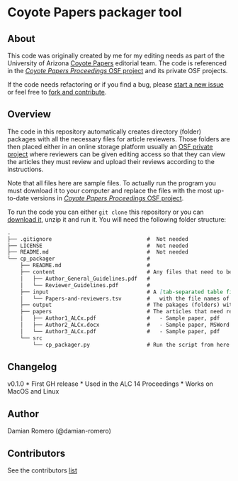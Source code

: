 # Coyote Papers packager tool

## About

This code was originally created by me for my editing needs as part of the University of Arizona [Coyote Papers](https://coyotepapers.sbs.arizona.edu/) editorial team. The code is referenced in the [*Coyote Papers Proceedings* OSF project](https://osf.io/xk2n6/) and its private OSF projects.

If the code needs refactoring or if you find a bug, please [start a new issue](https://github.com/damian-romero/damians_code/issues) or feel free to [fork and contribute](https://guides.github.com/activities/forking/).

## Overview

The code in this repository automatically creates directory (folder) packages with all the necessary files for article reviewers. Those folders are then placed either in an online storage platform usually an [OSF private project](https://osf.io/) where reviewers can be given editing access so that they can view the articles they must review and upload their reviews according to the instructions.

Note that all files here are sample files. To actually run the program you must download it to your computer and replace the files with the most up-to-date versions in [*Coyote Papers Proceedings* OSF project](https://osf.io/xk2n6/).

To run the code you can either `git clone` this repository or you can [download it](https://github.com/damian-romero/damians_code/archive/main.zip), unzip it and run it. You will need the following folder structure:

```markdown
.
├── .gitignore                              #  Not needed
├── LICENSE                                 #  Not needed
├── README.md                               #  Not needed
└── cp_packager                             #
    ├── README.md                           #
    ├── content                             # Any files that need to be part of each reviewer's package must live here
    │   ├── Author_General_Guidelines.pdf   #
    │   └── Reviewer_Guidelines.pdf         # 
    ├── input                               # A [tab-separated table file](https://en.wikipedia.org/wiki/Tab-separated_values)
    │   └── Papers-and-reviewers.tsv        #   with the file names of the articles and the names of the reviewers for each article
    ├── output                              # The pakages (folders) with the reviewer names will be created here
    ├── papers                              # The articles that need reviewing
    │   ├── Author1_ALCx.pdf                #   - Sample paper, pdf
    │   ├── Author2_ALCx.docx               #   - Sample paper, MSWord
    │   └── Author3_ALCx.pdf                #   - Sample paper, pdf
    └── src
        └── cp_packager.py                  # Run the script from here
```

## Changelog

v0.1.0
    * First GH release
    * Used in the ALC 14 Proceedings
    * Works on MacOS and Linux

## Author

Damian Romero (@damian-romero)

## Contributors

See the contributors [list](https://github.com/damian-romero/damians_code/graphs/contributors)
